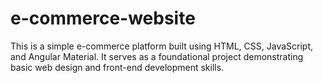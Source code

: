 # e-commerce-website
This is a simple e-commerce platform built using HTML, CSS, JavaScript, and Angular Material. It serves as a foundational project demonstrating basic web design and front-end development skills.
